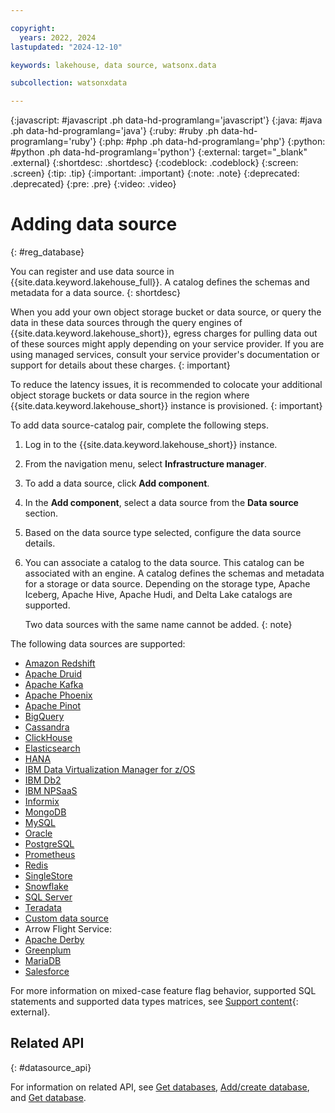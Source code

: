 ```yaml
---

copyright:
  years: 2022, 2024
lastupdated: "2024-12-10"

keywords: lakehouse, data source, watsonx.data

subcollection: watsonxdata

---
```


{:javascript: #javascript .ph data-hd-programlang='javascript'}
{:java: #java .ph data-hd-programlang='java'}
{:ruby: #ruby .ph data-hd-programlang='ruby'}
{:php: #php .ph data-hd-programlang='php'}
{:python: #python .ph data-hd-programlang='python'}
{:external: target="_blank" .external}
{:shortdesc: .shortdesc}
{:codeblock: .codeblock}
{:screen: .screen}
{:tip: .tip}
{:important: .important}
{:note: .note}
{:deprecated: .deprecated}
{:pre: .pre}
{:video: .video}

# Adding data source
{: #reg_database}

You can register and use data source in {{site.data.keyword.lakehouse_full}}. A catalog defines the schemas and metadata for a data source.
{: shortdesc}

When you add your own object storage bucket or data source, or query the data in these data sources through the query engines of {{site.data.keyword.lakehouse_short}}, egress charges for pulling data out of these sources might apply depending on your service provider. If you are using managed services, consult your service provider's documentation or support for details about these charges.
{: important}

To reduce the latency issues, it is recommended to colocate your additional object storage buckets or data source in the region where {{site.data.keyword.lakehouse_short}} instance is provisioned.
{: important}


To add data source-catalog pair, complete the following steps.

1. Log in to the {{site.data.keyword.lakehouse_short}} instance.
2. From the navigation menu, select **Infrastructure manager**.
3. To add a data source, click **Add component**.
4. In the **Add component**, select a data source from the **Data source** section.
5. Based on the data source type selected, configure the data source details.
6. You can associate a catalog to the data source. This catalog can be associated with an engine. A catalog defines the schemas and metadata for a storage or data source. Depending on the storage type, Apache Iceberg, Apache Hive, Apache Hudi, and Delta Lake catalogs are supported.

    Two data sources with the same name cannot be added.
   {: note}

The following data sources are supported:
* [Amazon Redshift]({{site.data.keyword.ref-redshift_database-link}})
* [Apache Druid]({{site.data.keyword.ref-druid_database-link}})
* [Apache Kafka]({{site.data.keyword.ref-kafka_database-link}})
* [Apache Phoenix](watsonxdata?topic=watsonxdata-phoenix_conn)
* [Apache Pinot]({{site.data.keyword.ref-pinot_database-link}})
* [BigQuery]({{site.data.keyword.ref-bigquery_database-link}})
* [Cassandra]({{site.data.keyword.ref-cassandra_database-link}})
* [ClickHouse]({{site.data.keyword.ref-clickhouse_database-link}})
* [Elasticsearch]({{site.data.keyword.ref-elasticsearch_database-link}})
* [HANA](watsonxdata?topic=watsonxdata-saphana)
* [IBM Data Virtualization Manager for z/OS]({{site.data.keyword.ref-dvm_database-link}})
* [IBM Db2]({{site.data.keyword.ref-db2_database-link}})
* [IBM NPSaaS]({{site.data.keyword.ref-netezza_database-link}})
* [Informix]({{site.data.keyword.ref-informix_database-link}})
* [MongoDB]({{site.data.keyword.ref-mongodb_database-link}})
* [MySQL]({{site.data.keyword.ref-mysql_database-link}})
* [Oracle]({{site.data.keyword.ref-oracle_database-link}})
* [PostgreSQL]({{site.data.keyword.ref-postgresql_database-link}})
* [Prometheus]({{site.data.keyword.ref-prometheus_database-link}})
* [Redis]({{site.data.keyword.ref-redis_database-link}})
* [SingleStore]({{site.data.keyword.ref-singlestore_database-link}})
* [Snowflake]({{site.data.keyword.ref-snowflake_database-link}})
* [SQL Server]({{site.data.keyword.ref-sqlserver_database-link}})
* [Teradata]({{site.data.keyword.ref-teradata_database-link}})
* [Custom data source]({{site.data.keyword.ref-custom_database-link}})
* Arrow Flight Service:
* [Apache Derby]({{site.data.keyword.ref-derby_database-link}})
* [Greenplum]({{site.data.keyword.ref-greenplum_database-link}})
* [MariaDB]({{site.data.keyword.ref-mariadb_database-link}})
* [Salesforce]({{site.data.keyword.ref-salesforce_database-link}})


For more information on mixed-case feature flag behavior, supported SQL statements and supported data types matrices, see [Support content](https://www.ibm.com/support/pages/node/7157339){: external}.

## Related API
{: #datasource_api}

For information on related API, see [Get databases](https://cloud.ibm.com/apidocs/watsonxdata#list-database-registrations), [Add/create database](https://cloud.ibm.com/apidocs/watsonxdata#create-database-registration), and [Get database](https://cloud.ibm.com/apidocs/watsonxdata#get-database).
